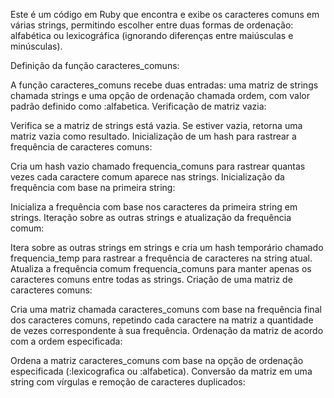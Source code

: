Este é um código em Ruby que encontra e exibe os caracteres comuns em várias strings, permitindo escolher entre duas formas de ordenação: alfabética ou lexicográfica (ignorando diferenças entre maiúsculas e minúsculas).

Definição da função caracteres_comuns:

A função caracteres_comuns recebe duas entradas: uma matriz de strings chamada strings e uma opção de ordenação chamada ordem, com valor padrão definido como :alfabetica. Verificação de matriz vazia:

Verifica se a matriz de strings está vazia. Se estiver vazia, retorna uma matriz vazia como resultado. Inicialização de um hash para rastrear a frequência de caracteres comuns:

Cria um hash vazio chamado frequencia_comuns para rastrear quantas vezes cada caractere comum aparece nas strings. Inicialização da frequência com base na primeira string:

Inicializa a frequência com base nos caracteres da primeira string em strings. Iteração sobre as outras strings e atualização da frequência comum:

Itera sobre as outras strings em strings e cria um hash temporário chamado frequencia_temp para rastrear a frequência de caracteres na string atual. Atualiza a frequência comum frequencia_comuns para manter apenas os caracteres comuns entre todas as strings. Criação de uma matriz de caracteres comuns:

Cria uma matriz chamada caracteres_comuns com base na frequência final dos caracteres comuns, repetindo cada caractere na matriz a quantidade de vezes correspondente à sua frequência. Ordenação da matriz de acordo com a ordem especificada:

Ordena a matriz caracteres_comuns com base na opção de ordenação especificada (:lexicografica ou :alfabetica). Conversão da matriz em uma string com vírgulas e remoção de caracteres duplicados:

